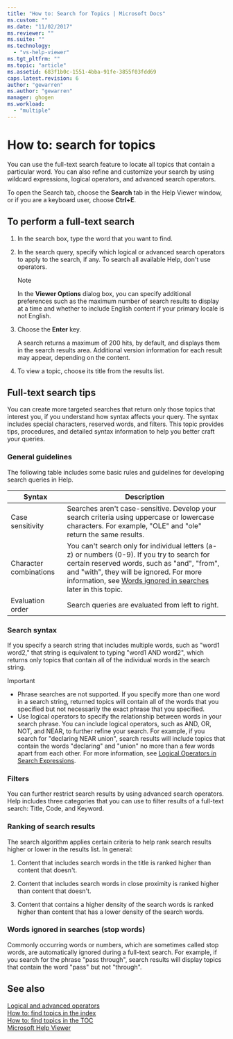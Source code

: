 ```yaml
---
title: "How to: Search for Topics | Microsoft Docs"
ms.custom: ""
ms.date: "11/02/2017"
ms.reviewer: ""
ms.suite: ""
ms.technology: 
  - "vs-help-viewer"
ms.tgt_pltfrm: ""
ms.topic: "article"
ms.assetid: 683f1b0c-1551-4bba-91fe-3855f03fdd69
caps.latest.revision: 6
author: "gewarren"
ms.author: "gewarren"
manager: ghogen
ms.workload: 
  - "multiple"
---
```

# How to: search for topics
You can use the full-text search feature to locate all topics that contain a particular word. You can also refine and customize your search by using wildcard expressions, logical operators, and advanced search operators.  
  
To open the Search tab, choose the **Search** tab in the Help Viewer window, or if you are a keyboard user, choose **Ctrl+E**.  
  
## To perform a full-text search 
1.  In the search box, type the word that you want to find.  
  
2.  In the search query, specify which logical or advanced search operators to apply to the search, if any. To search all available Help, don't use operators.  
  
    > [!NOTE]
    >  In the **Viewer Options** dialog box, you can specify additional preferences such as the maximum number of search results to display at a time and whether to include English content if your primary locale is not English.  
  
3.  Choose the **Enter** key.  
  
     A search returns a maximum of 200 hits, by default, and displays them in the search results area. Additional version information for each result may appear, depending on the content.  
  
4.  To view a topic, choose its title from the results list.

## Full-text search tips
You can create more targeted searches that return only those topics that interest you, if you understand how syntax affects your query. The syntax includes special characters, reserved words, and filters. This topic provides tips, procedures, and detailed syntax information to help you better craft your queries.
  
### General guidelines  
The following table includes some basic rules and guidelines for developing search queries in Help.  
  
|Syntax|Description|  
|------------|-----------------|  
|Case sensitivity|Searches aren't case-sensitive. Develop your search criteria using uppercase or lowercase characters. For example, "OLE" and "ole" return the same results.|  
|Character combinations|You can't search only for individual letters (a-z) or numbers (0-9). If you try to search for certain reserved words, such as "and", "from", and "with", they will be ignored. For more information, see [Words ignored in searches](#stopwords) later in this topic.|  
|Evaluation order|Search queries are evaluated from left to right.|  
  
### Search syntax  
If you specify a search string that includes multiple words, such as "word1 word2," that string is equivalent to typing "word1 AND word2", which returns only topics that contain all of the individual words in the search string.  
  
> [!IMPORTANT]
> - Phrase searches are not supported. If you specify more than one word in a search string, returned topics will contain all of the words that you specified but not necessarily the exact phrase that you specified.  
> - Use logical operators to specify the relationship between words in your search phrase. You can include logical operators, such as AND, OR, NOT, and NEAR, to further refine your search. For example, if you search for "declaring NEAR union", search results will include topics that contain the words "declaring" and "union" no more than a few words apart from each other. For more information, see [Logical Operators in Search Expressions](../ide/logical-operators-in-search-expressions.md).  
  
### Filters  
You can further restrict search results by using advanced search operators. Help includes three categories that you can use to filter results of a full-text search: Title, Code, and Keyword.
  
### Ranking of search results  
The search algorithm applies certain criteria to help rank search results higher or lower in the results list. In general:  
  
1.  Content that includes search words in the title is ranked higher than content that doesn't.  
  
2.  Content that includes search words in close proximity is ranked higher than content that doesn't.  
  
3.  Content that contains a higher density of the search words is ranked higher than content that has a lower density of the search words.  
  
### <a name="stopwords"> Words ignored in searches (stop words) </a>
Commonly occurring words or numbers, which are sometimes called stop words, are automatically ignored during a full-text search. For example, if you search for the phrase "pass through", search results will display topics that contain the word "pass" but not "through".  
  
## See also
[Logical and advanced operators](../ide/logical-operators-in-search-expressions.md)  
[How to: find topics in the index](../ide/how-to-find-topics-in-the-index.md)  
[How to: find topics in the TOC](../ide/how-to-find-topics-in-the-table-of-contents.md)  
[Microsoft Help Viewer](../ide/microsoft-help-viewer.md)